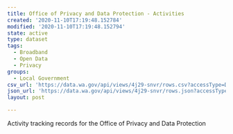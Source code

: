 ```yaml
---
title: Office of Privacy and Data Protection - Activities
created: '2020-11-10T17:19:48.152784'
modified: '2020-11-10T17:19:48.152794'
state: active
type: dataset
tags:
  - Broadband
  - Open Data
  - Privacy
groups:
  - Local Government
csv_url: 'https://data.wa.gov/api/views/4j29-snvr/rows.csv?accessType=DOWNLOAD'
json_url: 'https://data.wa.gov/api/views/4j29-snvr/rows.json?accessType=DOWNLOAD'
layout: post

---
```

Activity tracking records for the Office of Privacy and Data Protection
